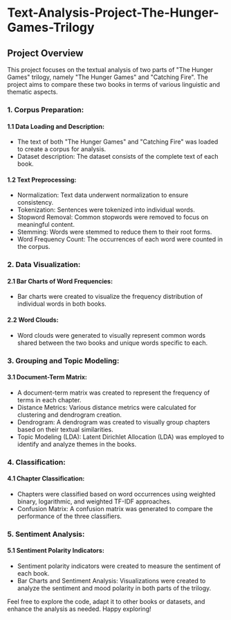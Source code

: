 # Text-Analysis-Project-The-Hunger-Games-Trilogy

## Project Overview

This project focuses on the textual analysis of two parts of "The Hunger Games" trilogy, namely "The Hunger Games" and "Catching Fire". The project aims to compare these two books in terms of various linguistic and thematic aspects.

### 1. Corpus Preparation:

#### 1.1 Data Loading and Description:
- The text of both "The Hunger Games" and "Catching Fire" was loaded to create a corpus for analysis.
- Dataset description: The dataset consists of the complete text of each book.

#### 1.2 Text Preprocessing:
- Normalization: Text data underwent normalization to ensure consistency.
- Tokenization: Sentences were tokenized into individual words.
- Stopword Removal: Common stopwords were removed to focus on meaningful content.
- Stemming: Words were stemmed to reduce them to their root forms.
- Word Frequency Count: The occurrences of each word were counted in the corpus.

### 2. Data Visualization:

#### 2.1 Bar Charts of Word Frequencies:
- Bar charts were created to visualize the frequency distribution of individual words in both books.

#### 2.2 Word Clouds:
- Word clouds were generated to visually represent common words shared between the two books and unique words specific to each.

### 3. Grouping and Topic Modeling:

#### 3.1 Document-Term Matrix:
- A document-term matrix was created to represent the frequency of terms in each chapter.
- Distance Metrics: Various distance metrics were calculated for clustering and dendrogram creation.
- Dendrogram: A dendrogram was created to visually group chapters based on their textual similarities.
- Topic Modeling (LDA): Latent Dirichlet Allocation (LDA) was employed to identify and analyze themes in the books.

### 4. Classification:

#### 4.1 Chapter Classification:
- Chapters were classified based on word occurrences using weighted binary, logarithmic, and weighted TF-IDF approaches.
- Confusion Matrix: A confusion matrix was generated to compare the performance of the three classifiers.

### 5. Sentiment Analysis:

#### 5.1 Sentiment Polarity Indicators:
- Sentiment polarity indicators were created to measure the sentiment of each book.
- Bar Charts and Sentiment Analysis: Visualizations were created to analyze the sentiment and mood polarity in both parts of the trilogy.

Feel free to explore the code, adapt it to other books or datasets, and enhance the analysis as needed. Happy exploring!
